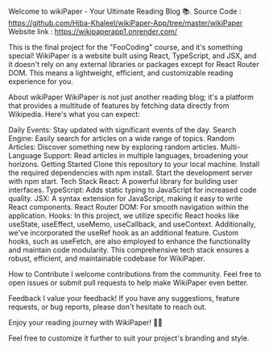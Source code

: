 Welcome to wikiPaper - Your Ultimate Reading Blog 📚.
Source Code : https://github.com/Hiba-Khaleel/wikiPaper-App/tree/master/wikiPaper
Website link : https://wikipaperapp1.onrender.com/ 

This is the final project for the "FooCoding" course, and it's something special! WikiPaper is a website built using React, TypeScript, and JSX, and it doesn't rely on any external libraries or packages except for React Router DOM. This means a lightweight, efficient, and customizable reading experience for you.

About wikiPaper
WikiPaper is not just another reading blog; it's a platform that provides a multitude of features by fetching data directly from Wikipedia. Here's what you can expect:

Daily Events: Stay updated with significant events of the day.
Search Engine: Easily search for articles on a wide range of topics.
Random Articles: Discover something new by exploring random articles.
Multi-Language Support: Read articles in multiple languages, broadening your horizons.
Getting Started
Clone this repository to your local machine.
Install the required dependencies with npm install.
Start the development server with npm start.
Tech Stack
React: A powerful library for building user interfaces.
TypeScript: Adds static typing to JavaScript for increased code quality.
JSX: A syntax extension for JavaScript, making it easy to write React components.
React Router DOM: For smooth navigation within the application.
Hooks: In this project, we utilize specific React hooks like useState, useEffect, useMemo, useCallback, and useContext. Additionally, we've incorporated the useRef hook as an additional feature. Custom hooks, such as useFetch, are also employed to enhance the functionality and maintain code modularity.
This comprehensive tech stack ensures a robust, efficient, and maintainable codebase for WikiPaper.

How to Contribute
I welcome contributions from the community. Feel free to open issues or submit pull requests to help make WikiPaper even better.

Feedback
I value your feedback! If you have any suggestions, feature requests, or bug reports, please don't hesitate to reach out.

Enjoy your reading journey with WikiPaper! 📖🌐

Feel free to customize it further to suit your project's branding and style.
